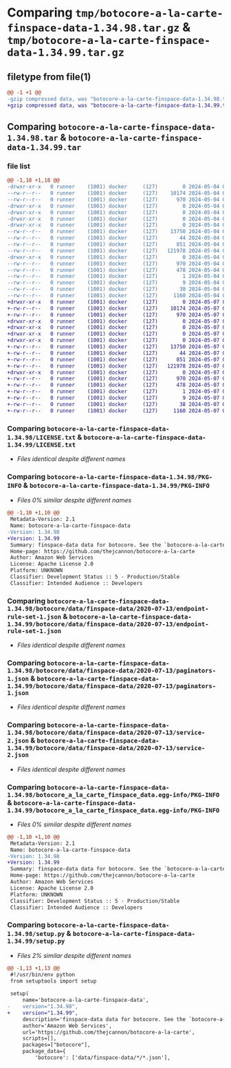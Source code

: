 # Comparing `tmp/botocore-a-la-carte-finspace-data-1.34.98.tar.gz` & `tmp/botocore-a-la-carte-finspace-data-1.34.99.tar.gz`

## filetype from file(1)

```diff
@@ -1 +1 @@
-gzip compressed data, was "botocore-a-la-carte-finspace-data-1.34.98.tar", last modified: Sat May  4 01:01:29 2024, max compression
+gzip compressed data, was "botocore-a-la-carte-finspace-data-1.34.99.tar", last modified: Tue May  7 01:02:31 2024, max compression
```

## Comparing `botocore-a-la-carte-finspace-data-1.34.98.tar` & `botocore-a-la-carte-finspace-data-1.34.99.tar`

### file list

```diff
@@ -1,18 +1,18 @@
-drwxr-xr-x   0 runner    (1001) docker     (127)        0 2024-05-04 01:01:29.542164 botocore-a-la-carte-finspace-data-1.34.98/
--rw-r--r--   0 runner    (1001) docker     (127)    10174 2024-05-04 01:01:29.000000 botocore-a-la-carte-finspace-data-1.34.98/LICENSE.txt
--rw-r--r--   0 runner    (1001) docker     (127)      970 2024-05-04 01:01:29.542164 botocore-a-la-carte-finspace-data-1.34.98/PKG-INFO
-drwxr-xr-x   0 runner    (1001) docker     (127)        0 2024-05-04 01:01:29.538164 botocore-a-la-carte-finspace-data-1.34.98/botocore/
-drwxr-xr-x   0 runner    (1001) docker     (127)        0 2024-05-04 01:01:29.538164 botocore-a-la-carte-finspace-data-1.34.98/botocore/data/
-drwxr-xr-x   0 runner    (1001) docker     (127)        0 2024-05-04 01:01:29.538164 botocore-a-la-carte-finspace-data-1.34.98/botocore/data/finspace-data/
-drwxr-xr-x   0 runner    (1001) docker     (127)        0 2024-05-04 01:01:29.538164 botocore-a-la-carte-finspace-data-1.34.98/botocore/data/finspace-data/2020-07-13/
--rw-r--r--   0 runner    (1001) docker     (127)    13750 2024-05-04 01:01:11.000000 botocore-a-la-carte-finspace-data-1.34.98/botocore/data/finspace-data/2020-07-13/endpoint-rule-set-1.json
--rw-r--r--   0 runner    (1001) docker     (127)       44 2024-05-04 01:01:11.000000 botocore-a-la-carte-finspace-data-1.34.98/botocore/data/finspace-data/2020-07-13/examples-1.json
--rw-r--r--   0 runner    (1001) docker     (127)      851 2024-05-04 01:01:11.000000 botocore-a-la-carte-finspace-data-1.34.98/botocore/data/finspace-data/2020-07-13/paginators-1.json
--rw-r--r--   0 runner    (1001) docker     (127)   121978 2024-05-04 01:01:11.000000 botocore-a-la-carte-finspace-data-1.34.98/botocore/data/finspace-data/2020-07-13/service-2.json
-drwxr-xr-x   0 runner    (1001) docker     (127)        0 2024-05-04 01:01:29.542164 botocore-a-la-carte-finspace-data-1.34.98/botocore_a_la_carte_finspace_data.egg-info/
--rw-r--r--   0 runner    (1001) docker     (127)      970 2024-05-04 01:01:29.000000 botocore-a-la-carte-finspace-data-1.34.98/botocore_a_la_carte_finspace_data.egg-info/PKG-INFO
--rw-r--r--   0 runner    (1001) docker     (127)      478 2024-05-04 01:01:29.000000 botocore-a-la-carte-finspace-data-1.34.98/botocore_a_la_carte_finspace_data.egg-info/SOURCES.txt
--rw-r--r--   0 runner    (1001) docker     (127)        1 2024-05-04 01:01:29.000000 botocore-a-la-carte-finspace-data-1.34.98/botocore_a_la_carte_finspace_data.egg-info/dependency_links.txt
--rw-r--r--   0 runner    (1001) docker     (127)        9 2024-05-04 01:01:29.000000 botocore-a-la-carte-finspace-data-1.34.98/botocore_a_la_carte_finspace_data.egg-info/top_level.txt
--rw-r--r--   0 runner    (1001) docker     (127)       38 2024-05-04 01:01:29.542164 botocore-a-la-carte-finspace-data-1.34.98/setup.cfg
--rw-r--r--   0 runner    (1001) docker     (127)     1160 2024-05-04 01:01:29.000000 botocore-a-la-carte-finspace-data-1.34.98/setup.py
+drwxr-xr-x   0 runner    (1001) docker     (127)        0 2024-05-07 01:02:31.548096 botocore-a-la-carte-finspace-data-1.34.99/
+-rw-r--r--   0 runner    (1001) docker     (127)    10174 2024-05-07 01:02:31.000000 botocore-a-la-carte-finspace-data-1.34.99/LICENSE.txt
+-rw-r--r--   0 runner    (1001) docker     (127)      970 2024-05-07 01:02:31.548096 botocore-a-la-carte-finspace-data-1.34.99/PKG-INFO
+drwxr-xr-x   0 runner    (1001) docker     (127)        0 2024-05-07 01:02:31.544096 botocore-a-la-carte-finspace-data-1.34.99/botocore/
+drwxr-xr-x   0 runner    (1001) docker     (127)        0 2024-05-07 01:02:31.544096 botocore-a-la-carte-finspace-data-1.34.99/botocore/data/
+drwxr-xr-x   0 runner    (1001) docker     (127)        0 2024-05-07 01:02:31.544096 botocore-a-la-carte-finspace-data-1.34.99/botocore/data/finspace-data/
+drwxr-xr-x   0 runner    (1001) docker     (127)        0 2024-05-07 01:02:31.548096 botocore-a-la-carte-finspace-data-1.34.99/botocore/data/finspace-data/2020-07-13/
+-rw-r--r--   0 runner    (1001) docker     (127)    13750 2024-05-07 01:02:10.000000 botocore-a-la-carte-finspace-data-1.34.99/botocore/data/finspace-data/2020-07-13/endpoint-rule-set-1.json
+-rw-r--r--   0 runner    (1001) docker     (127)       44 2024-05-07 01:02:10.000000 botocore-a-la-carte-finspace-data-1.34.99/botocore/data/finspace-data/2020-07-13/examples-1.json
+-rw-r--r--   0 runner    (1001) docker     (127)      851 2024-05-07 01:02:10.000000 botocore-a-la-carte-finspace-data-1.34.99/botocore/data/finspace-data/2020-07-13/paginators-1.json
+-rw-r--r--   0 runner    (1001) docker     (127)   121978 2024-05-07 01:02:10.000000 botocore-a-la-carte-finspace-data-1.34.99/botocore/data/finspace-data/2020-07-13/service-2.json
+drwxr-xr-x   0 runner    (1001) docker     (127)        0 2024-05-07 01:02:31.548096 botocore-a-la-carte-finspace-data-1.34.99/botocore_a_la_carte_finspace_data.egg-info/
+-rw-r--r--   0 runner    (1001) docker     (127)      970 2024-05-07 01:02:31.000000 botocore-a-la-carte-finspace-data-1.34.99/botocore_a_la_carte_finspace_data.egg-info/PKG-INFO
+-rw-r--r--   0 runner    (1001) docker     (127)      478 2024-05-07 01:02:31.000000 botocore-a-la-carte-finspace-data-1.34.99/botocore_a_la_carte_finspace_data.egg-info/SOURCES.txt
+-rw-r--r--   0 runner    (1001) docker     (127)        1 2024-05-07 01:02:31.000000 botocore-a-la-carte-finspace-data-1.34.99/botocore_a_la_carte_finspace_data.egg-info/dependency_links.txt
+-rw-r--r--   0 runner    (1001) docker     (127)        9 2024-05-07 01:02:31.000000 botocore-a-la-carte-finspace-data-1.34.99/botocore_a_la_carte_finspace_data.egg-info/top_level.txt
+-rw-r--r--   0 runner    (1001) docker     (127)       38 2024-05-07 01:02:31.548096 botocore-a-la-carte-finspace-data-1.34.99/setup.cfg
+-rw-r--r--   0 runner    (1001) docker     (127)     1160 2024-05-07 01:02:31.000000 botocore-a-la-carte-finspace-data-1.34.99/setup.py
```

### Comparing `botocore-a-la-carte-finspace-data-1.34.98/LICENSE.txt` & `botocore-a-la-carte-finspace-data-1.34.99/LICENSE.txt`

 * *Files identical despite different names*

### Comparing `botocore-a-la-carte-finspace-data-1.34.98/PKG-INFO` & `botocore-a-la-carte-finspace-data-1.34.99/PKG-INFO`

 * *Files 0% similar despite different names*

```diff
@@ -1,10 +1,10 @@
 Metadata-Version: 2.1
 Name: botocore-a-la-carte-finspace-data
-Version: 1.34.98
+Version: 1.34.99
 Summary: finspace-data data for botocore. See the `botocore-a-la-carte` package for more info.
 Home-page: https://github.com/thejcannon/botocore-a-la-carte
 Author: Amazon Web Services
 License: Apache License 2.0
 Platform: UNKNOWN
 Classifier: Development Status :: 5 - Production/Stable
 Classifier: Intended Audience :: Developers
```

### Comparing `botocore-a-la-carte-finspace-data-1.34.98/botocore/data/finspace-data/2020-07-13/endpoint-rule-set-1.json` & `botocore-a-la-carte-finspace-data-1.34.99/botocore/data/finspace-data/2020-07-13/endpoint-rule-set-1.json`

 * *Files identical despite different names*

### Comparing `botocore-a-la-carte-finspace-data-1.34.98/botocore/data/finspace-data/2020-07-13/paginators-1.json` & `botocore-a-la-carte-finspace-data-1.34.99/botocore/data/finspace-data/2020-07-13/paginators-1.json`

 * *Files identical despite different names*

### Comparing `botocore-a-la-carte-finspace-data-1.34.98/botocore/data/finspace-data/2020-07-13/service-2.json` & `botocore-a-la-carte-finspace-data-1.34.99/botocore/data/finspace-data/2020-07-13/service-2.json`

 * *Files identical despite different names*

### Comparing `botocore-a-la-carte-finspace-data-1.34.98/botocore_a_la_carte_finspace_data.egg-info/PKG-INFO` & `botocore-a-la-carte-finspace-data-1.34.99/botocore_a_la_carte_finspace_data.egg-info/PKG-INFO`

 * *Files 0% similar despite different names*

```diff
@@ -1,10 +1,10 @@
 Metadata-Version: 2.1
 Name: botocore-a-la-carte-finspace-data
-Version: 1.34.98
+Version: 1.34.99
 Summary: finspace-data data for botocore. See the `botocore-a-la-carte` package for more info.
 Home-page: https://github.com/thejcannon/botocore-a-la-carte
 Author: Amazon Web Services
 License: Apache License 2.0
 Platform: UNKNOWN
 Classifier: Development Status :: 5 - Production/Stable
 Classifier: Intended Audience :: Developers
```

### Comparing `botocore-a-la-carte-finspace-data-1.34.98/setup.py` & `botocore-a-la-carte-finspace-data-1.34.99/setup.py`

 * *Files 2% similar despite different names*

```diff
@@ -1,13 +1,13 @@
 #!/usr/bin/env python
 from setuptools import setup
 
 setup(
     name='botocore-a-la-carte-finspace-data',
-    version="1.34.98",
+    version="1.34.99",
     description='finspace-data data for botocore. See the `botocore-a-la-carte` package for more info.',
     author='Amazon Web Services',
     url='https://github.com/thejcannon/botocore-a-la-carte',
     scripts=[],
     packages=["botocore"],
     package_data={
         'botocore': ['data/finspace-data/*/*.json'],
```

